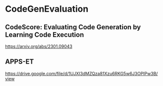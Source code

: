 # CodeGenEvaluation

## CodeScore: Evaluating Code Generation by Learning Code Execution
https://arxiv.org/abs/2301.09043

## APPS-ET
https://drive.google.com/file/d/1UJXI3dMZQza81Xzu6RKG5w6J3OPIPw3B/view
